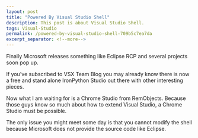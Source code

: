 ```yaml
---
layout: post
title: "Powered By Visual Studio Shell"
description: This post is about Visual Studio Shell.
tags: Visual-Studio
permalink: /powered-by-visual-studio-shell-709b5c7ea7da
excerpt_separator: <!--more-->
---
```

Finally Microsoft releases something like Eclipse RCP and several projects soon pop up.

If you've subscribed to VSX Team Blog you may already know there is now a free and stand alone IronPython Studio out there with other interesting pieces.
<!--more-->

Now what I am waiting for is a Chrome Studio from RemObjects. Because those guys know so much about how to extend Visual Studio, a Chrome Studio must be possible.

The only issue you might meet some day is that you cannot modify the shell because Microsoft does not provide the source code like Eclipse.
